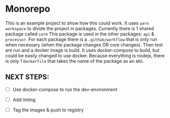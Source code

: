 # Monorepo

This is an example project to show how this could work.
It uses ```yarn workspace``` to divide the project in packages.
Currently there is 1 shared package called ```core```
This package is used in the other packages: ```api``` & ```processor```.
For each package there is a ```.github/workflow``` that is only run when necessary (when the package changes OR core changes).
Then test are run and a docker image is build. It uses docker-compose to build, but could be easily changed to use docker.
Because everything is nodejs, there is only 1 ```Dockerfile``` that takes the name of the package as an ```ARG```.

## NEXT STEPS:
- [ ] Use docker-compose to run the dev-environment
- [ ] Add linting
- [ ] Tag the images & push to registry


